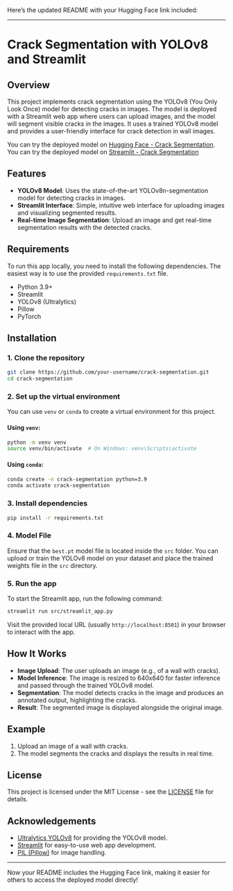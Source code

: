 Here’s the updated README with your Hugging Face link included:

---

# Crack Segmentation with YOLOv8 and Streamlit

## Overview

This project implements crack segmentation using the YOLOv8 (You Only Look Once) model for detecting cracks in images. The model is deployed with a Streamlit web app where users can upload images, and the model will segment visible cracks in the images. It uses a trained YOLOv8 model and provides a user-friendly interface for crack detection in wall images.

You can try the deployed model on [Hugging Face - Crack Segmentation](https://huggingface.co/spaces/Speccco/Crack-Segmentation).
You can try the deployed model on [Streamlit - Crack Segmentation](https://crack-segmentation.streamlit.app/)
## Features

* **YOLOv8 Model**: Uses the state-of-the-art YOLOv8n-segmentation model for detecting cracks in images.
* **Streamlit Interface**: Simple, intuitive web interface for uploading images and visualizing segmented results.
* **Real-time Image Segmentation**: Upload an image and get real-time segmentation results with the detected cracks.

## Requirements

To run this app locally, you need to install the following dependencies. The easiest way is to use the provided `requirements.txt` file.

* Python 3.9+
* Streamlit
* YOLOv8 (Ultralytics)
* Pillow
* PyTorch

## Installation

### 1. Clone the repository

```bash
git clone https://github.com/your-username/crack-segmentation.git
cd crack-segmentation
```

### 2. Set up the virtual environment

You can use `venv` or `conda` to create a virtual environment for this project.

#### Using `venv`:

```bash
python -m venv venv
source venv/bin/activate  # On Windows: venv\Scripts\activate
```

#### Using `conda`:

```bash
conda create -n crack-segmentation python=3.9
conda activate crack-segmentation
```

### 3. Install dependencies

```bash
pip install -r requirements.txt
```

### 4. Model File

Ensure that the `best.pt` model file is located inside the `src` folder. You can upload or train the YOLOv8 model on your dataset and place the trained weights file in the `src` directory.

### 5. Run the app

To start the Streamlit app, run the following command:

```bash
streamlit run src/streamlit_app.py
```

Visit the provided local URL (usually `http://localhost:8501`) in your browser to interact with the app.

## How It Works

* **Image Upload**: The user uploads an image (e.g., of a wall with cracks).
* **Model Inference**: The image is resized to 640x640 for faster inference and passed through the trained YOLOv8 model.
* **Segmentation**: The model detects cracks in the image and produces an annotated output, highlighting the cracks.
* **Result**: The segmented image is displayed alongside the original image.

## Example

1. Upload an image of a wall with cracks.
2. The model segments the cracks and displays the results in real time.

## License

This project is licensed under the MIT License - see the [LICENSE](LICENSE) file for details.

## Acknowledgements

* [Ultralytics YOLOv8](https://github.com/ultralytics/yolov8) for providing the YOLOv8 model.
* [Streamlit](https://streamlit.io/) for easy-to-use web app development.
* [PIL (Pillow)](https://pillow.readthedocs.io/en/stable/) for image handling.

---

Now your README includes the Hugging Face link, making it easier for others to access the deployed model directly!
